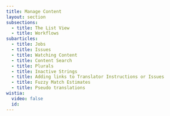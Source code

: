 ```yaml
---
title: Manage Content
layout: section
subsections:
  - title: The List View
  - title: Workflows
subarticles:
  - title: Jobs
  - title: Issues
  - title: Watching Content
  - title: Content Search
  - title: Plurals
  - title: Inactive Strings
  - title: Adding links to Translator Instructions or Issues
  - title: Fuzzy Match Estimates
  - title: Pseudo translations
wistia:
  video: false
  id:
---
```



